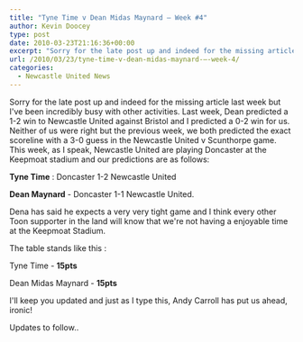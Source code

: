 ```yaml
---
title: "Tyne Time v Dean Midas Maynard – Week #4"
author: Kevin Doocey
type: post
date: 2010-03-23T21:16:36+00:00
excerpt: "Sorry for the late post up and indeed for the missing article last week but I've been incredibly busy with other activities. Last week, Dean predicted a 1-2 win to Newcastle United against Bristol and I predicted a 0-2 win for us. Neither of us were right but the previous week, we both predicted the exact scoreline with a 3-0.."
url: /2010/03/23/tyne-time-v-dean-midas-maynard-–-week-4/
categories:
  - Newcastle United News
---
```


Sorry for the late post up and indeed for the missing article last week but I've been incredibly busy with other activities. Last week, Dean predicted a 1-2 win to Newcastle United against Bristol and I predicted a 0-2 win for us. Neither of us were right but the previous week, we both predicted the exact scoreline with a 3-0 guess in the Newcastle United v Scunthorpe game. This week, as I speak, Newcastle United are playing Doncaster at the Keepmoat stadium and our predictions are as follows:

**Tyne Time** : Doncaster 1-2 Newcastle United

**Dean Maynard** - Doncaster 1-1 Newcastle United.

Dena has said he expects a very very tight game and I think every other Toon supporter in the land will know that we're not having a enjoyable time at the Keepmoat Stadium.

The table stands like this :

Tyne Time - **15pts**

Dean Midas Maynard - **15pts**

I'll keep you updated and just as I type this, Andy Carroll has put us ahead, ironic!

Updates to follow..
